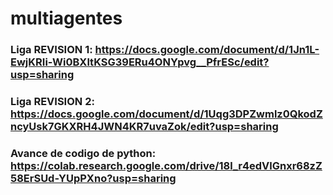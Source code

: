 # multiagentes

### Liga REVISION 1: https://docs.google.com/document/d/1Jn1L-EwjKRIi-Wi0BXltKSG39ERu4ONYpvg__PfrESc/edit?usp=sharing
### Liga REVISION 2: https://docs.google.com/document/d/1Uqg3DPZwmlz0QkodZncyUsk7GKXRH4JWN4KR7uvaZok/edit?usp=sharing
### Avance de codigo de python: https://colab.research.google.com/drive/18l_r4edVlGnxr68zZ58ErSUd-YUpPXno?usp=sharing

